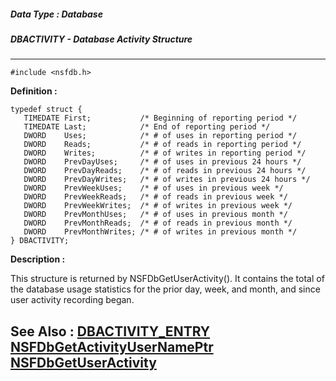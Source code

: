 ##### Data Type : Database
##### DBACTIVITY - Database Activity Structure
---
```
#include <nsfdb.h>
```

**Definition :**
```
typedef struct {
   TIMEDATE First;           /* Beginning of reporting period */
   TIMEDATE Last;            /* End of reporting period */
   DWORD    Uses;            /* # of uses in reporting period */
   DWORD    Reads;           /* # of reads in reporting period */
   DWORD    Writes;          /* # of writes in reporting period */
   DWORD    PrevDayUses;     /* # of uses in previous 24 hours */
   DWORD    PrevDayReads;    /* # of reads in previous 24 hours */
   DWORD    PrevDayWrites;   /* # of writes in previous 24 hours */
   DWORD    PrevWeekUses;    /* # of uses in previous week */
   DWORD    PrevWeekReads;   /* # of reads in previous week */
   DWORD    PrevWeekWrites;  /* # of writes in previous week */
   DWORD    PrevMonthUses;   /* # of uses in previous month */
   DWORD    PrevMonthReads;  /* # of reads in previous month */
   DWORD    PrevMonthWrites; /* # of writes in previous month */
} DBACTIVITY;
```

**Description :**

This structure is returned by NSFDbGetUserActivity().  It contains the total of the database usage statistics for the prior day, week, and month, and since user activity recording began.


**See Also :**
[DBACTIVITY_ENTRY](/domino-c-api-docs/reference/Data/DBACTIVITY_ENTRY)
[NSFDbGetActivityUserNamePtr](/domino-c-api-docs/reference/Func/NSFDbGetActivityUserNamePtr)
[NSFDbGetUserActivity](/domino-c-api-docs/reference/Func/NSFDbGetUserActivity)
---
